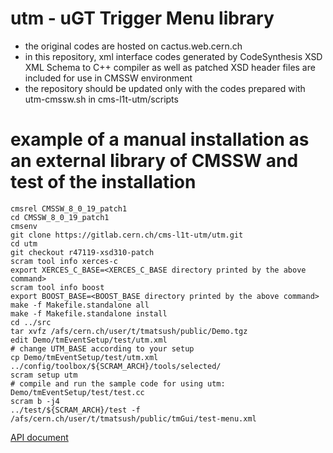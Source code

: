# utm - uGT Trigger Menu library
- the original codes are hosted on cactus.web.cern.ch
- in this repository, xml interface codes generated by CodeSynthesis XSD XML Schema to C++ compiler
  as well as patched XSD header files are included for use in CMSSW environment
- the repository should be updated only with the codes prepared with utm-cmssw.sh in cms-l1t-utm/scripts

# example of a manual installation as an external library of CMSSW and test of the installation
```{r, engine='bash', count_lines}
cmsrel CMSSW_8_0_19_patch1
cd CMSSW_8_0_19_patch1
cmsenv
git clone https://gitlab.cern.ch/cms-l1t-utm/utm.git
cd utm
git checkout r47119-xsd310-patch
scram tool info xerces-c
export XERCES_C_BASE=<XERCES_C_BASE directory printed by the above command>
scram tool info boost
export BOOST_BASE=<BOOST_BASE directory printed by the above command>
make -f Makefile.standalone all
make -f Makefile.standalone install
cd ../src
tar xvfz /afs/cern.ch/user/t/tmatsush/public/Demo.tgz
edit Demo/tmEventSetup/test/utm.xml
# change UTM_BASE according to your setup
cp Demo/tmEventSetup/test/utm.xml ../config/toolbox/${SCRAM_ARCH}/tools/selected/
scram setup utm
# compile and run the sample code for using utm: Demo/tmEventSetup/test/test.cc
scram b -j4
../test/${SCRAM_ARCH}/test -f /afs/cern.ch/user/t/tmatsush/public/tmGui/test-menu.xml
```

[API document](http://cern.ch/takashi/utm-api-doc/namespacetmeventsetup.html)

